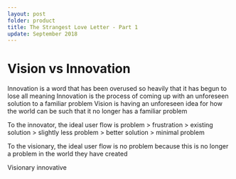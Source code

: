 ```yaml
---
layout: post
folder: product
title: The Strangest Love Letter - Part 1
update: September 2018
---
```


# Vision vs Innovation
Innovation is a word that has been overused so heavily that it has begun to lose all meaning 
Innovation is the process of coming up with an unforeseen solution to a familiar problem
Vision is having an unforeseen idea for how the world can be such that it no longer has a familiar problem

To the innovator, the ideal user flow is
  problem > frustration > existing solution > slightly less problem > better solution > minimal problem

To the visionary, the ideal user flow is
  no problem because this is no longer a problem in the world they have created

Visionary innovative 
